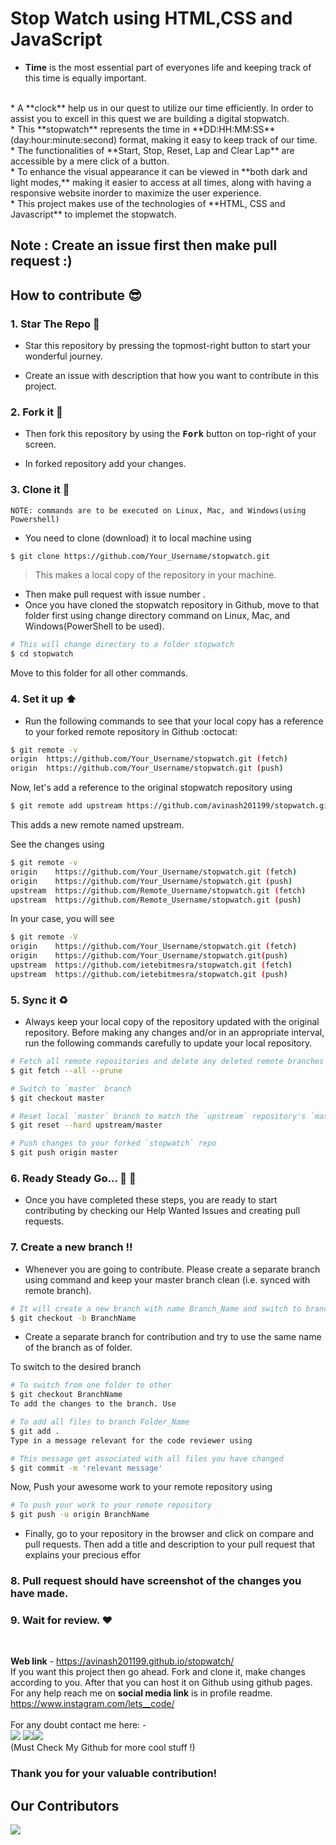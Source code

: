 # **Stop Watch using HTML,CSS and JavaScript**

* **Time** is the most essential part of everyones life and keeping track of this time is equally important. 
<br>
* A **clock** help us in our quest to utilize our time efficiently. In order to assist you to excell in this quest we are building a digital stopwatch.
<br>
* This **stopwatch** represents the time in **DD:HH:MM:SS** (day:hour:minute:second) format, making it easy to keep track of our time.
<br>
* The functionalities of **Start, Stop, Reset, Lap and Clear Lap** are accessible by a mere click of a button.
<br>
* To enhance the visual appearance it can be viewed in **both dark and light modes,** making it easier to access at all times, along with having a responsive website inorder to maximize the user experience.
<br> 
* This project makes use of the technologies of **HTML, CSS and Javascript** to implemet the stopwatch.



## **Note : Create an issue first then make pull request :)** 

## **How to contribute 😎**<br>

### **1. Star The Repo :star2:**
* Star this repository by pressing the topmost-right button to start your wonderful journey.
  
* Create an issue with description that how you want to contribute in this project.

### **2. Fork it :fork_and_knife:**
* Then fork this repository by using the <kbd><b>Fork</b></kbd> button on top-right of your screen.

* In forked repository add your changes.
  
### **3. Clone it :busts_in_silhouette:**

`NOTE: commands are to be executed on Linux, Mac, and Windows(using Powershell)`

* You need to clone (download) it to local machine using

```sh
$ git clone https://github.com/Your_Username/stopwatch.git
```

> This makes a local copy of the repository in your machine.
* Then make pull request with issue number .
* Once you have cloned the stopwatch repository in Github, move to that folder first using change directory command on Linux, Mac, and Windows(PowerShell to be used).

```sh
# This will change directory to a folder stopwatch
$ cd stopwatch
```

Move to this folder for all other commands.

### **4. Set it up ⬆️**
* Run the following commands to see that your local copy has a reference to your forked remote repository in Github :octocat:

```sh
$ git remote -v
origin  https://github.com/Your_Username/stopwatch.git (fetch)
origin  https://github.com/Your_Username/stopwatch.git (push)
```

Now, let's add a reference to the original stopwatch repository using

```sh
$ git remote add upstream https://github.com/avinash201199/stopwatch.git
```

This adds a new remote named upstream.

See the changes using

```sh
$ git remote -v
origin    https://github.com/Your_Username/stopwatch.git (fetch)
origin    https://github.com/Your_Username/stopwatch.git (push)
upstream  https://github.com/Remote_Username/stopwatch.git (fetch)
upstream  https://github.com/Remote_Username/stopwatch.git (push)
```
In your case, you will see

```sh
$ git remote -V
origin    https://github.com/Your_Username/stopwatch.git (fetch)
origin    https://github.com/Your_Username/stopwatch.git(push)
upstream  https://github.com/ietebitmesra/stopwatch.git (fetch)
upstream  https://github.com/ietebitmesra/stopwatch.git (push)
```

### **5. Sync it ♻️**
* Always keep your local copy of the repository updated with the original repository. Before making any changes and/or in an appropriate interval, run the following commands carefully to update your local repository.

```sh
# Fetch all remote repositories and delete any deleted remote branches```
$ git fetch --all --prune
```

```sh
# Switch to `master` branch
$ git checkout master
```

```sh
# Reset local `master` branch to match the `upstream` repository's `master` branch
$ git reset --hard upstream/master
```

```sh
# Push changes to your forked `stopwatch` repo
$ git push origin master
```

### **6. Ready Steady Go... 🐢 🐇**
* Once you have completed these steps, you are ready to start contributing by checking our Help Wanted Issues and creating pull requests.

### **7. Create a new branch ‼️**
* Whenever you are going to contribute. Please create a separate branch using command and keep your master branch clean (i.e. synced with remote branch).

```sh
# It will create a new branch with name Branch_Name and switch to branch Folder_Name
$ git checkout -b BranchName
```

* Create a separate branch for contribution and try to use the same name of the branch as of folder.

To switch to the desired branch

```sh
# To switch from one folder to other
$ git checkout BranchName
To add the changes to the branch. Use
```

```sh
# To add all files to branch Folder_Name
$ git add .
Type in a message relevant for the code reviewer using
```

```sh
# This message get associated with all files you have changed
$ git commit -m 'relevant message'
```

Now, Push your awesome work to your remote repository using

```sh
# To push your work to your remote repository
$ git push -u origin BranchName
```

* Finally, go to your repository in the browser and click on compare and pull requests. Then add a title and description to your pull request that explains your precious effor

### **8. Pull request should have screenshot of the changes you have made.**

### **9. Wait for review. :heart:**

<br>

**Web link** - https://avinash201199.github.io/stopwatch/
<br>
If you want this project then go ahead. Fork and clone it, make changes according to you. After that you can host it on Github using github pages.
For any help reach me on **social media link** is in profile readme. https://www.instagram.com/lets__code/
<br><br>
For any doubt contact me here: - <br>
[<img src="https://img.icons8.com/color/50/000000/instagram-new--v2.png"/>](https://www.instagram.com/lets__code/) [<img src="https://img.icons8.com/color/48/000000/github--v3.png"/>](https://github.com/avinash201199)[<img src="https://img.icons8.com/color/48/000000/linkedin.png"/>](https://www.linkedin.com/in/avinash-singh-071b79175/)
<br>(Must Check My Github for more cool stuff !)<br>

### Thank you for your valuable contribution!


## Our Contributors

<a href="https://github.com/avinash201199/stopwatch/graphs/contributors">
  <img src="https://contrib.rocks/image?repo=avinash201199/stopwatch" />
</a>


